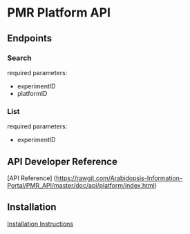 # PMR Platform API

## Endpoints

### Search
required parameters: 
	
* experimentID
* platformID


### List
required parameters: 
	
* experimentID

## API Developer Reference

[API Reference]
(https://rawgit.com/Arabidopsis-Information-Portal/PMR_API/master/doc/api/platform/index.html)

## Installation

[Installation Instructions](INSTALL.md)